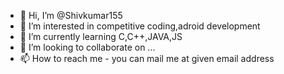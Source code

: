 - 👋 Hi, I’m @Shivkumar155
- 👀 I’m interested in competitive coding,adroid development
- 🌱 I’m currently learning C,C++,JAVA,JS
- 💞️ I’m looking to collaborate on ...
- 📫 How to reach me - you can mail me at given email address 

<!---
Shivkumar155/Shivkumar155 is a ✨ special ✨ repository because its `README.md` (this file) appears on your GitHub profile.
You can click the Preview link to take a look at your changes.
--->
